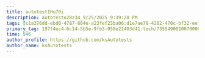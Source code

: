 ```yaml
---
title: autotestIHu70i
description: autotesto28z34_9/25/2025 9:39:28 PM
tags: [c1a376dd-ebd0-4787-804e-a23fef23ba06:d1e7ae78-4202-470c-bf32-eef58f395288/9fa7ee94-dd61-4dcb-bd6f-d6fce4c53cf5]
primary_tag: 197f4ec4-6c14-5b5e-9fb3-058e21403d41:tech/73554900100700000996/67838200100800006287
time: 546
author_profile: https://github.com/ksAutotests
author_name: ksAutotests
---
```

